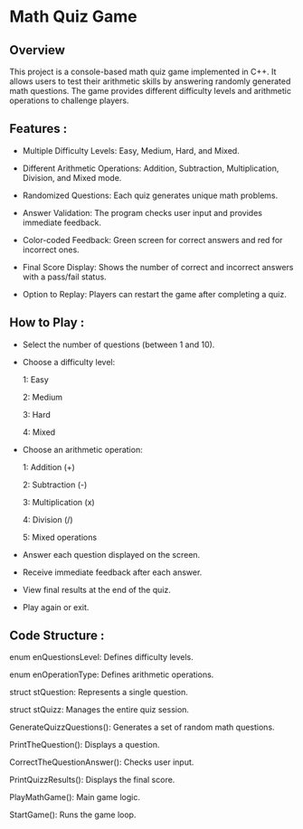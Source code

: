 # Math Quiz Game

## Overview

This project is a console-based math quiz game implemented in C++. It allows users to test their arithmetic skills by answering randomly generated math questions. The game provides different difficulty levels and arithmetic operations to challenge players.




## Features : 

- Multiple Difficulty Levels: Easy, Medium, Hard, and Mixed.

- Different Arithmetic Operations: Addition, Subtraction, Multiplication, Division, and Mixed mode.

- Randomized Questions: Each quiz generates unique math problems.

- Answer Validation: The program checks user input and provides immediate feedback.

- Color-coded Feedback: Green screen for correct answers and red for incorrect ones.

- Final Score Display: Shows the number of correct and incorrect answers with a pass/fail status.

* Option to Replay: Players can restart the game after completing a quiz.


## How to Play :

* Select the number of questions (between 1 and 10).

* Choose a difficulty level:

   1: Easy

   2: Medium

   3: Hard
  
   4: Mixed


* Choose an arithmetic operation:

   1: Addition (+)

   2: Subtraction (-)

   3: Multiplication (x)

   4: Division (/)

   5: Mixed operations


* Answer each question displayed on the screen.

* Receive immediate feedback after each answer.

* View final results at the end of the quiz.

* Play again or exit.


## Code Structure :

enum enQuestionsLevel: Defines difficulty levels.

enum enOperationType: Defines arithmetic operations.

struct stQuestion: Represents a single question.

struct stQuizz: Manages the entire quiz session.

GenerateQuizzQuestions(): Generates a set of random math questions.

PrintTheQuestion(): Displays a question.

CorrectTheQuestionAnswer(): Checks user input.

PrintQuizzResults(): Displays the final score.

PlayMathGame(): Main game logic.

StartGame(): Runs the game loop.


